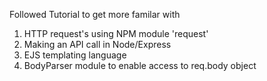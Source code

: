 Followed Tutorial to get more familar with 

1) HTTP request's using NPM module 'request'
2) Making an API call in Node/Express 
3) EJS templating language 
4) BodyParser module to enable access to req.body object 